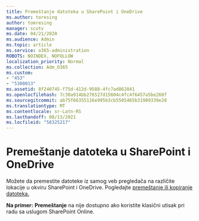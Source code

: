 ```yaml
---
title: Premeštanje datoteka u SharePoint i OneDrive
ms.author: toresing
author: tomresing
manager: scotv
ms.date: 04/21/2020
ms.audience: Admin
ms.topic: article
ms.service: o365-administration
ROBOTS: NOINDEX, NOFOLLOW
localization_priority: Normal
ms.collection: Adm_O365
ms.custom:
- "453"
- "5300013"
ms.assetid: 8f240745-f75d-412d-9588-4fc7ad862041
ms.openlocfilehash: 7c30a914bb276527d15604c4fc4f6457a5be260f
ms.sourcegitcommit: ab75f66355116e995b3cb5505465b31989339e28
ms.translationtype: MT
ms.contentlocale: sr-Latn-RS
ms.lasthandoff: 08/13/2021
ms.locfileid: "58325217"
---
```

# <a name="move-files-in-sharepoint-and-onedrive"></a>Premeštanje datoteka u SharePoint i OneDrive

Možete da premestite datoteke iz samog veb pregledača na različite lokacije u okviru SharePoint i OneDrive. Pogledajte [premeštanje ili kopiranje datoteka.](https://support.microsoft.com/office/move-or-copy-files-in-sharepoint-00e2f483-4df3-46be-a861-1f5f0c1a87bc?ui=en-US&rs=en-US&ad=US)


**Na primer:** **Premeštanje** na nije dostupno ako koristite klasični utisak pri radu sa uslugom SharePoint Online.
  
